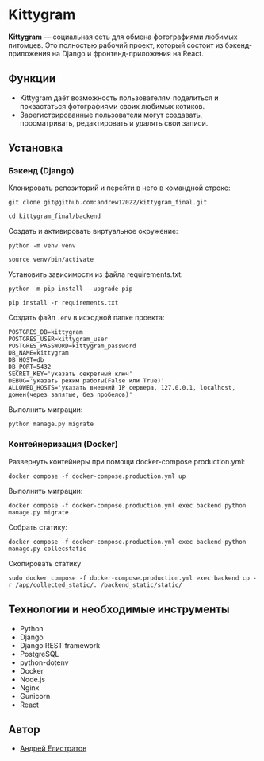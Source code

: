# Kittygram

**Kittygram** — социальная сеть для обмена фотографиями любимых питомцев. Это полностью рабочий проект, который состоит из бэкенд-приложения на Django и фронтенд-приложения на React.

## Функции
- Kittygram даёт возможность пользователям поделиться и похвастаться фотографиями своих любимых котиков.
- Зарегистрированные пользователи могут создавать, просматривать, редактировать и удалять свои записи.

## Установка

### Бэкенд (Django)

Клонировать репозиторий и перейти в него в командной строке:

```
git clone git@github.com:andrew12022/kittygram_final.git
```

```
cd kittygram_final/backend
```

Cоздать и активировать виртуальное окружение:

```
python -m venv venv
```

```
source venv/bin/activate
```

Установить зависимости из файла requirements.txt:

```
python -m pip install --upgrade pip
```

```
pip install -r requirements.txt
```

Создать файл `.env` в исходной папке проекта:

```.env
POSTGRES_DB=kittygram
POSTGRES_USER=kittygram_user
POSTGRES_PASSWORD=kittygram_password
DB_NAME=kittygram
DB_HOST=db
DB_PORT=5432
SECRET_KEY='указать секретный ключ'
DEBUG='указать режим работы(False или True)'
ALLOWED_HOSTS='указать внешний IP сервера, 127.0.0.1, localhost, домен(через запятые, без пробелов)'
```

Выполнить миграции:

```
python manage.py migrate
```

### Контейнеризация (Docker)

Развернуть контейнеры при помощи docker-compose.production.yml:
```
docker compose -f docker-compose.production.yml up
```

Выполнить миграции:
```
docker compose -f docker-compose.production.yml exec backend python manage.py migrate
```

Собрать статику:
```
docker compose -f docker-compose.production.yml exec backend python manage.py collecstatic
```

Скопировать статику
```
sudo docker compose -f docker-compose.production.yml exec backend cp -r /app/collected_static/. /backend_static/static/ 
```

## Технологии и необходимые инструменты
- Python
- Django
- Django REST framework
- PostgreSQL
- python-dotenv
- Docker
- Node.js
- Nginx
- Gunicorn
- React 

## Автор
- [Андрей Елистратов](https://github.com/andrew12022)

